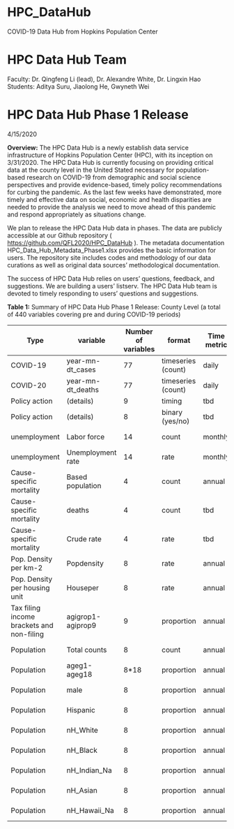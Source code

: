 # HPC_DataHub
COVID-19 Data Hub from Hopkins Population Center

# HPC Data Hub Team
Faculty: Dr. Qingfeng Li (lead), Dr. Alexandre White, Dr. Lingxin Hao
Students: Aditya Suru, Jiaolong He, Gwyneth Wei


# HPC Data Hub Phase 1 Release
4/15/2020

**Overview:** 
The HPC Data Hub is a newly establish data service infrastructure of Hopkins Population Center (HPC), with its inception on 3/31/2020. The HPC Data Hub is currently focusing on providing critical data at the county level in the United Stated necessary for population-based research on COVID-19 from demographic and social science perspectives and provide evidence-based, timely policy recommendations for curbing the pandemic. As the last few weeks have demonstrated, more timely and effective data on social, economic and health disparities are needed to provide the analysis we need to move ahead of this pandemic and respond appropriately as situations change. 

We plan to release the HPC Data Hub data in phases. The data are publicly accessible at our Github repository ( https://github.com/QFL2020/HPC_DataHub ). The metadata documentation HPC_Data_Hub_Metadata_Phase1.xlsx provides the basic information for users. The repository site includes codes and methodology of our data curations as well as original data sources’ methodological documentation.

The success of HPC Data Hub relies on users’ questions, feedback, and suggestions. We are building a users’ listserv. The HPC Data Hub team is devoted to timely responding to users’ questions and suggestions. 


**Table 1:** 
Summary of HPC Data Hub Phase 1 Release: County Level (a total of 440 variables covering pre and during COVID-19 periods)

Type |	variable	| Number of variables |	format	| Time metric |	period
--- | --- | --- | --- |--- |---
COVID-19	 | 	year-mn-dt_cases	 | 	77	 | 	timeseries (count)	 | 	daily	 | 	1/21/2020 – present
COVID-20	 | 	year-mn-dt_deaths	 | 	77	 | 	timeseries (count)	 | 	daily	 | 	1/21/2020 - present
Policy action	 | 	(details)	 | 	9	 | 	timing	 | 	tbd	 | 	tbd
Policy action	 | 	(details)	 | 	8	 | 	binary (yes/no)	 | 	tbd	 | 	tbd
unemployment	 | 	Labor force	 | 	14	 | 	count	 | 	monthly	 | 	Dec2018-Jan2020
unemployment	 | 	Unemployment rate	 | 	14	 | 	rate	 | 	monthly	 | 	Dec2018-Jan2020
Cause-specific mortality	 | 	Based population	 | 	4	 | 	count	 | 	annual	 | 	2018
Cause-specific mortality	 | 	deaths	 | 	4	 | 	count	 | 	tbd	 | 	2018
Cause-specific mortality	 | 	Crude rate	 | 	4	 | 	rate	 | 	tbd	 | 	tbd
Pop. Density per km-2	 | 	Popdensity	 | 	8	 | 	rate	 | 	annual	 | 	2010-2018
Pop. Density per housing unit	 | 	Houseper	 | 	8	 | 	rate	 | 	annual	 | 	2010-2018
Tax filing income brackets and non-filing	 | 	agigrop1-agiprop9	 | 	9	 | 	proportion	 | 	annual	 | 	2017
Population 	 | 	Total counts	 | 	8	 | 	count	 | 	annual	 | 	2010-2018
Population 	 | 	ageg1-ageg18	 | 	8*18	 | 	proportion	 | 	annual	 | 	2010-2018
Population 	 | 	male	 | 	8	 | 	proportion	 | 	annual	 | 	2010-2018
Population 	 | 	Hispanic	 | 	8	 | 	proportion	 | 	annual	 | 	2010-2018
Population 	 | 	nH_White	 | 	8	 | 	proportion	 | 	annual	 | 	2010-2018
Population 	 | 	nH_Black	 | 	8	 | 	proportion	 | 	annual	 | 	2010-2018
Population 	 | 	nH_Indian_Na	 | 	8	 | 	proportion	 | 	annual	 | 	2010-2018
Population 	 | 	nH_Asian	 | 	8	 | 	proportion	 | 	annual	 | 	2010-2018
Population 	 | 	nH_Hawaii_Na	 | 	8	 | 	proportion	 | 	annual	 | 	2010-2018
